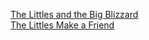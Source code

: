 [The Littles and the Big Blizzard](https://github.com/fieldmousse/thelittles/raw/master/Blizzard.pdf)  
[The Littles Make a Friend](https://github.com/fieldmousse/thelittles/raw/master/Friend.pdf)
